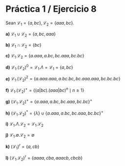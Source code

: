 # Práctica 1 / Ejercicio 8

Sean $\mathcal{L_1} = \{ a,bc \}, \mathcal{L_2} = \{ aaa,bc \}.$

**a)** $\mathcal{L_1} \cup \mathcal{L_2} = \{ a, bc, aaa \}$

**b)** $\mathcal{L_1} \cap \mathcal{L_2} = \{ bc \}$

**c)** $\mathcal{L_1} . \mathcal{L_2} = \{ a.aaa, a.bc, bc.aaa, bc.bc \}$

**d)** $\mathcal{L_1} . (\mathcal{L_2})^0 = \mathcal{L_1} . \Lambda = \mathcal{L_1} = \{ a,bc \}$

**e)** $\mathcal{L_1} . (\mathcal{L_2})^2 = \{ a.aaa.aaa, a.bc.bc, bc.aaa.aaa, bc.bc.bc \}$

**f)** $\mathcal{L_1} . (\mathcal{L_2})^+ = \{ (a|bc).(aaa|bc)^n \mid n \geq 1 \}$

**g)** $(\mathcal{L_1} . \mathcal{L_2})^+ = \{ a.aaa, a.bc, bc.aaa, bc.bc \}^+$

**h)** $(\mathcal{L_1} . \mathcal{L_2})^* = \{ \lambda \} \cup \{ a.aaa, a.bc, bc.aaa, bc.bc \}^+$

**i)** $\mathcal{L_1} . \Lambda . \mathcal{L_2} = \mathcal{L_1} . \mathcal{L_2}$

**j)** $\mathcal{L_1} . \emptyset . \mathcal{L_2} = \emptyset$

**k)** $(\mathcal{L_1})^r = \{ a, cb \}$

**l)** $(\mathcal{L_1} . \mathcal{L_2})^r = \{ aaaa, cba, aaacb, cbcb \}$
